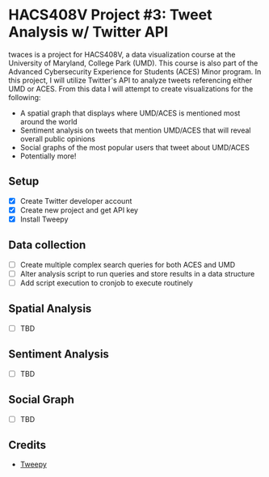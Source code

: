 # HACS408V Project #3: Tweet Analysis w/ Twitter API
twaces is a project for HACS408V, a data visualization course at the University of Maryland, College Park (UMD). This course is also part of the Advanced Cybersecurity Experience for Students (ACES) Minor program. In this project, I will utilize Twitter's API to analyze tweets referencing either UMD or ACES. From this data I will attempt to create visualizations for the following:
* A spatial graph that displays where UMD/ACES is mentioned most around the world
* Sentiment analysis on tweets that mention UMD/ACES that will reveal overall public opinions
* Social graphs of the most popular users that tweet about UMD/ACES
* Potentially more!
## Setup
- [x] Create Twitter developer account
- [x] Create new project and get API key
- [x] Install Tweepy
## Data collection
- [ ] Create multiple complex search queries for both ACES and UMD
- [ ] Alter analysis script to run queries and store results in a data structure
- [ ] Add script execution to cronjob to execute routinely
## Spatial Analysis
- [ ] TBD
## Sentiment Analysis
- [ ] TBD
## Social Graph
- [ ] TBD
## Credits
* [Tweepy](http://www.tweepy.org/)
